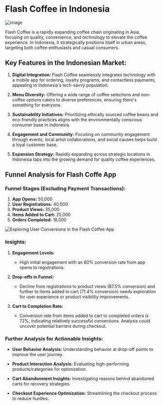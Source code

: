 # Flash Coffee in Indonesia

![image](https://github.com/ikhsannur1996/Product-Analytics/assets/32507742/6ebbfe91-380d-4595-a3ea-767ed872c83b)

Flash Coffee is a rapidly expanding coffee chain originating in Asia, focusing on quality, convenience, and technology to elevate the coffee experience. In Indonesia, it strategically positions itself in urban areas, targeting both coffee enthusiasts and casual consumers.

## Key Features in the Indonesian Market:

1. **Digital Integration:** Flash Coffee seamlessly integrates technology with a mobile app for ordering, loyalty programs, and contactless payments, appealing to Indonesia's tech-savvy population.

2. **Menu Diversity:** Offering a wide range of coffee selections and non-coffee options caters to diverse preferences, ensuring there's something for everyone.

3. **Sustainability Initiatives:** Prioritizing ethically sourced coffee beans and eco-friendly practices aligns with the environmentally conscious consumer base in Indonesia.

4. **Engagement and Community:** Focusing on community engagement through events, local artist collaborations, and social causes helps build a loyal customer base.

5. **Expansion Strategy:** Rapidly expanding across strategic locations in Indonesia taps into the growing demand for quality coffee experiences.

## Funnel Analysis for Flash Coffe App

### Funnel Stages (Excluding Payment Transactions):

1. **App Opens:** 50,000
2. **User Registrations:** 40,000
3. **Product Views:** 35,000
4. **Items Added to Cart:** 25,000
5. **Orders Completed:** 18,000

![Exploring User Conversions in the Flash Coffee App](https://github.com/ikhsannur1996/Product-Analytics/assets/32507742/7197700a-802a-494b-9bf6-12f81b46b184)

### Insights:

1. **Engagement Levels:**
   - High initial engagement with an 80% conversion rate from app opens to registrations.

2. **Drop-offs in Funnel:**
   - Decline from registrations to product views (87.5% conversion) and further to items added to cart (71.4% conversion) needs exploration for user experience or product visibility improvements.

3. **Cart to Completion Rate:**
   - Conversion rate from items added to cart to completed orders is 72%, indicating relatively successful conversions. Analysis could uncover potential barriers during checkout.

### Further Analysis for Actionable Insights:

- **User Behavior Analysis:** Understanding behavior at drop-off points to improve the user journey.
  
- **Product Interaction Analysis:** Evaluating high-performing products/categories for optimization.
  
- **Cart Abandonment Insights:** Investigating reasons behind abandoned carts for recovery strategies.
  
- **Checkout Experience Optimization:** Streamlining the checkout process to reduce hurdles.
